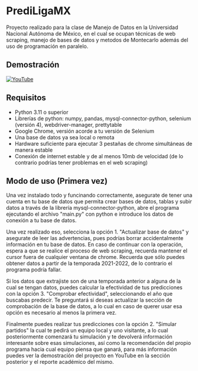 # PrediLigaMX
Proyecto realizado para la clase de Manejo de Datos en la Universidad Nacional Autónoma de México, en el cual se ocupan técnicas de web scraping, manejo de bases de datos y metodos de Montecarlo además del uso de programación en paralelo.

## Demostración

[![YouTube](https://img.shields.io/badge/YouTube-%23FF0000.svg?style=for-the-badge&logo=YouTube&logoColor=white)](https://youtu.be/0lqG1xp7ymc)

## Requisitos

- Python 3.11 o superior
- Librerías de python: numpy, pandas, mysql-connector-python, selenium (versión 4), webdriver-manager, prettytable
- Google Chrome, versión acorde a tu versión de Selenium
- Una base de datos ya sea local o remota
- Hardware suficiente para ejecutar 3 pestañas de chrome simultáneas de manera estable
- Conexión de internet estable y de al menos 10mb de velocidad (de lo contrario podrías tener problemas en el web scraping)

## Modo de uso (Primera vez)

Una vez instalado todo y funcinando correctamente, asegurate de tener una cuenta en tu base de datos que permita crear bases de datos, tablas y subir datos a través de la librería mysql-connector-python, abre el programa ejecutando el archivo "main.py" con python e introduce los datos de conexión a tu base de datos.

Una vez realizado eso, selecciona la opción 1. "Actualizar base de datos" y asegurate de leer las advertencias, pues podrías borrar accidentalmente información en tu base de datos. En caso de continuar con la operación, espera a que se realice el proceso de web scraping, recuerda mantener el cursor fuera de cualquier ventana de chrome. Recuerda que sólo puedes obtener datos a partir de la temporada 2021-2022, de lo contrario el programa podría fallar.

Si los datos que extrajiste son de una temporada anterior a alguna de la cual se tengan datos, puedes calcular la efectividad de tus predicciones con la opción 3. "Comprobar efectividad", seleccionando el año que buscabas predecir. Te preguntará si deseas actualizar la sección de comprobación de la base de datos, a lo cual en caso de querer usar esa opción es necesario al menos la primera vez.

Finalmente puedes realizar tus predicciones con la opción 2. "Simular partidos" la cual te pedirá un equipo local y uno visitante, a lo cual posteriormente comenzará tu simulación y te devolverá información interesante sobre esas simulaciones, así como la recomendación del propio programa hacia cual equipo piensa que ganará, para más información puedes ver la demostración del proyecto en YouTube en la sección posterior y el reporte académico del mismo.
